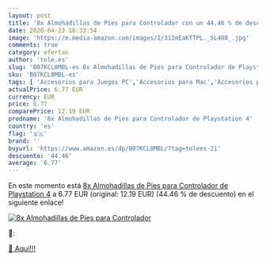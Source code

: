 ```yaml
---
layout: post
title: '8x Almohadillas de Pies para Controlador con un 44.46 % de descuento'
date: 2020-04-23 16:33:54
image: 'https://m.media-amazon.com/images/I/311mEaKfTPL._SL400_.jpg'
comments: true
category: ofertas
author: 'tole.es'
slug: 'B07KCL8MBL-es 8x Almohadillas de Pies para Controlador de Playstation 4'
sku: 'B07KCL8MBL-es'
tags: [ 'Accesorios para Juegos PC','Accesorios para Mac','Accesorios para PlayStation 4','Auriculares gaming con micrófono para PlayStation 4','Auriculares gaming para PC','Electrónica','Hardware y juegos para Nintendo Switch','Hardware y juegos para PlayStation 4','Juegos para Nintendo Switch','Juegos y Accesorios para Mac','Juegos y Accesorios para PC','Teclados para gamers para PC','Videojuegos','playstation', ]
actualPrice: 6.77 EUR
currency: EUR
price: 6.77
comparePrice: 12.19 EUR
prodname: '8x Almohadillas de Pies para Controlador de Playstation 4'
country: 'es'
flag: '🇪🇸'
brand: ''
buyurl: 'https://www.amazon.es/dp/B07KCL8MBL/?tag=tolees-21'
descuento: '44.46'
average: '6.77'
---
```


En este momento está [8x Almohadillas de Pies para Controlador de Playstation 4](https://www.amazon.es/dp/B07KCL8MBL/?tag=tolees-21) a 6.77 EUR (original: 12.19 EUR) (44.46 %  de descuento) en el siguiente enlace!

[![8x Almohadillas de Pies para Controlador](https://m.media-amazon.com/images/I/311mEaKfTPL._SL400_.jpg)](https://www.amazon.es/dp/B07KCL8MBL/?tag=tolees-21)

🔎:


[🛒 Aquí!!!](https://www.amazon.es/dp/B07KCL8MBL/?tag=tolees-21)

